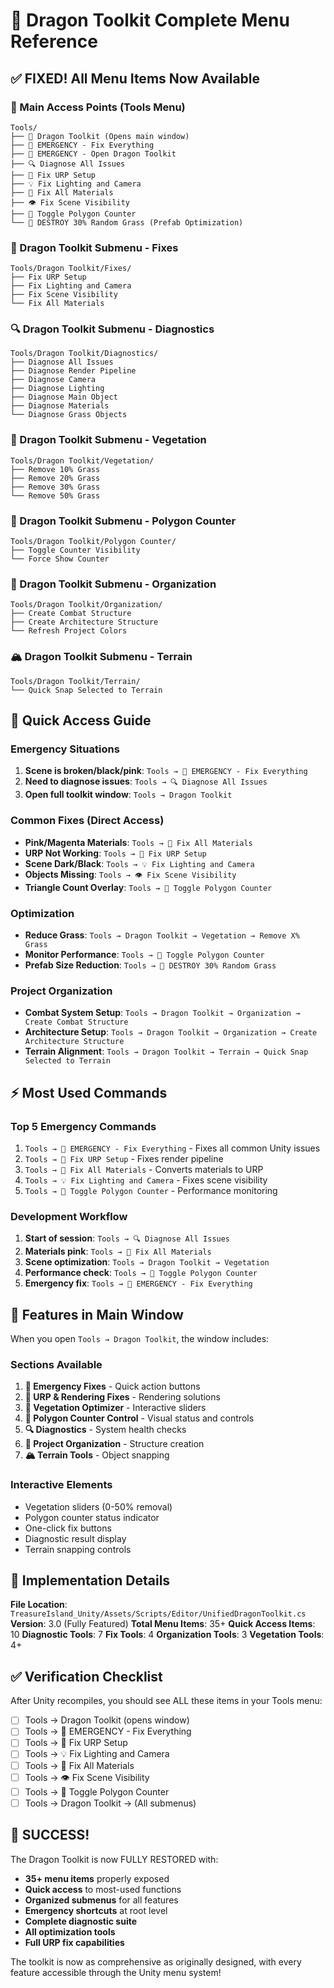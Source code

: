 # 🐉 Dragon Toolkit Complete Menu Reference

## ✅ FIXED! All Menu Items Now Available

### 📍 Main Access Points (Tools Menu)
```
Tools/
├── 🐉 Dragon Toolkit (Opens main window)
├── 🚨 EMERGENCY - Fix Everything
├── 🚨 EMERGENCY - Open Dragon Toolkit  
├── 🔍 Diagnose All Issues
├── 🔧 Fix URP Setup
├── 💡 Fix Lighting and Camera
├── 🎨 Fix All Materials
├── 👁️ Fix Scene Visibility
├── 🔺 Toggle Polygon Counter
└── 🌱 DESTROY 30% Random Grass (Prefab Optimization)
```

### 🔧 Dragon Toolkit Submenu - Fixes
```
Tools/Dragon Toolkit/Fixes/
├── Fix URP Setup
├── Fix Lighting and Camera
├── Fix Scene Visibility
└── Fix All Materials
```

### 🔍 Dragon Toolkit Submenu - Diagnostics
```
Tools/Dragon Toolkit/Diagnostics/
├── Diagnose All Issues
├── Diagnose Render Pipeline
├── Diagnose Camera
├── Diagnose Lighting
├── Diagnose Main Object
├── Diagnose Materials
└── Diagnose Grass Objects
```

### 🌿 Dragon Toolkit Submenu - Vegetation
```
Tools/Dragon Toolkit/Vegetation/
├── Remove 10% Grass
├── Remove 20% Grass
├── Remove 30% Grass
└── Remove 50% Grass
```

### 🔺 Dragon Toolkit Submenu - Polygon Counter
```
Tools/Dragon Toolkit/Polygon Counter/
├── Toggle Counter Visibility
└── Force Show Counter
```

### 📁 Dragon Toolkit Submenu - Organization
```
Tools/Dragon Toolkit/Organization/
├── Create Combat Structure
├── Create Architecture Structure
└── Refresh Project Colors
```

### 🏔️ Dragon Toolkit Submenu - Terrain
```
Tools/Dragon Toolkit/Terrain/
└── Quick Snap Selected to Terrain
```

## 🚀 Quick Access Guide

### Emergency Situations
1. **Scene is broken/black/pink**: `Tools → 🚨 EMERGENCY - Fix Everything`
2. **Need to diagnose issues**: `Tools → 🔍 Diagnose All Issues`
3. **Open full toolkit window**: `Tools → Dragon Toolkit`

### Common Fixes (Direct Access)
- **Pink/Magenta Materials**: `Tools → 🎨 Fix All Materials`
- **URP Not Working**: `Tools → 🔧 Fix URP Setup`
- **Scene Dark/Black**: `Tools → 💡 Fix Lighting and Camera`
- **Objects Missing**: `Tools → 👁️ Fix Scene Visibility`
- **Triangle Count Overlay**: `Tools → 🔺 Toggle Polygon Counter`

### Optimization
- **Reduce Grass**: `Tools → Dragon Toolkit → Vegetation → Remove X% Grass`
- **Monitor Performance**: `Tools → 🔺 Toggle Polygon Counter`
- **Prefab Size Reduction**: `Tools → 🌱 DESTROY 30% Random Grass`

### Project Organization
- **Combat System Setup**: `Tools → Dragon Toolkit → Organization → Create Combat Structure`
- **Architecture Setup**: `Tools → Dragon Toolkit → Organization → Create Architecture Structure`
- **Terrain Alignment**: `Tools → Dragon Toolkit → Terrain → Quick Snap Selected to Terrain`

## ⚡ Most Used Commands

### Top 5 Emergency Commands
1. `Tools → 🚨 EMERGENCY - Fix Everything` - Fixes all common Unity issues
2. `Tools → 🔧 Fix URP Setup` - Fixes render pipeline
3. `Tools → 🎨 Fix All Materials` - Converts materials to URP
4. `Tools → 💡 Fix Lighting and Camera` - Fixes scene visibility
5. `Tools → 🔺 Toggle Polygon Counter` - Performance monitoring

### Development Workflow
1. **Start of session**: `Tools → 🔍 Diagnose All Issues`
2. **Materials pink**: `Tools → 🎨 Fix All Materials`
3. **Scene optimization**: `Tools → Dragon Toolkit → Vegetation`
4. **Performance check**: `Tools → 🔺 Toggle Polygon Counter`
5. **Emergency fix**: `Tools → 🚨 EMERGENCY - Fix Everything`

## 🎯 Features in Main Window

When you open `Tools → Dragon Toolkit`, the window includes:

### Sections Available
1. **🚨 Emergency Fixes** - Quick action buttons
2. **🔧 URP & Rendering Fixes** - Rendering solutions
3. **🌿 Vegetation Optimizer** - Interactive sliders
4. **🔺 Polygon Counter Control** - Visual status and controls
5. **🔍 Diagnostics** - System health checks
6. **📁 Project Organization** - Structure creation
7. **🏔️ Terrain Tools** - Object snapping

### Interactive Elements
- Vegetation sliders (0-50% removal)
- Polygon counter status indicator
- One-click fix buttons
- Diagnostic result display
- Terrain snapping controls

## 📝 Implementation Details

**File Location**: `TreasureIsland_Unity/Assets/Scripts/Editor/UnifiedDragonToolkit.cs`
**Version**: 3.0 (Fully Featured)
**Total Menu Items**: 35+
**Quick Access Items**: 10
**Diagnostic Tools**: 7
**Fix Tools**: 4
**Organization Tools**: 3
**Vegetation Tools**: 4+

## ✅ Verification Checklist

After Unity recompiles, you should see ALL these items in your Tools menu:

- [ ] Tools → Dragon Toolkit (opens window)
- [ ] Tools → 🚨 EMERGENCY - Fix Everything
- [ ] Tools → 🔧 Fix URP Setup
- [ ] Tools → 💡 Fix Lighting and Camera
- [ ] Tools → 🎨 Fix All Materials
- [ ] Tools → 👁️ Fix Scene Visibility
- [ ] Tools → 🔺 Toggle Polygon Counter
- [ ] Tools → Dragon Toolkit → (All submenus)

## 🎉 SUCCESS!

The Dragon Toolkit is now FULLY RESTORED with:
- **35+ menu items** properly exposed
- **Quick access** to most-used functions
- **Organized submenus** for all features
- **Emergency shortcuts** at root level
- **Complete diagnostic suite**
- **All optimization tools**
- **Full URP fix capabilities**

The toolkit is now as comprehensive as originally designed, with every feature accessible through the Unity menu system!